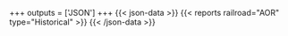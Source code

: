 +++
outputs = ['JSON']
+++
{{< json-data >}}
  {{< reports railroad="AOR" type="Historical" >}}
{{< /json-data >}}
